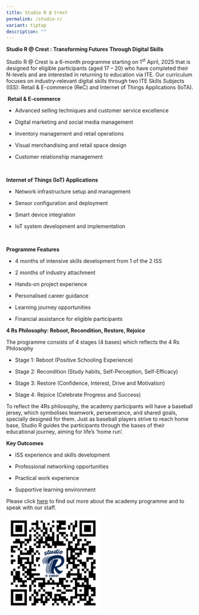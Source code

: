 ```yaml
---
title: Studio R @ Crest
permalink: /studio-r/
variant: tiptap
description: ""
---
```

<p><strong>Studio R @ Crest : Transforming Futures Through Digital Skills</strong>
</p>
<p>Studio R @ Crest is a 6-month programme starting on 1<sup>st</sup> April,
2025 that is designed for eligible participants (aged 17 – 20) who have
completed their N-levels and are interested in returning to education via
ITE. Our curriculum focuses on industry-relevant digital skills through
two ITE Skills Subjects (ISS): Retail &amp; E-commerce (ReC) and Internet
of Things Applications (IoTA).</p>
<p>&nbsp;<strong>Retail &amp; E-commerce</strong>
</p>
<ul data-tight="true" class="tight">
<li>
<p>Advanced selling techniques and customer service excellence</p>
</li>
<li>
<p>Digital marketing and social media management</p>
</li>
<li>
<p>Inventory management and retail operations</p>
</li>
<li>
<p>Visual merchandising and retail space design</p>
</li>
<li>
<p>Customer relationship management</p>
</li>
</ul>
<p><strong>&nbsp;</strong>
</p>
<p><strong>Internet of Things (IoT) Applications</strong>
</p>
<ul data-tight="true" class="tight">
<li>
<p>Network infrastructure setup and management</p>
</li>
<li>
<p>Sensor configuration and deployment</p>
</li>
<li>
<p>Smart device integration</p>
</li>
<li>
<p>IoT system development and implementation</p>
</li>
</ul>
<p><strong>&nbsp;</strong>
</p>
<p><strong>Programme Features</strong>
</p>
<ul data-tight="true" class="tight">
<li>
<p>4 months of intensive skills development from 1 of the 2 ISS</p>
</li>
<li>
<p>2 months of industry attachment</p>
</li>
<li>
<p>Hands-on project experience</p>
</li>
<li>
<p>Personalised career guidance</p>
</li>
<li>
<p>Learning journey opportunities</p>
</li>
<li>
<p>Financial assistance for eligible participants</p>
</li>
</ul>
<p><strong>4 Rs Philosophy: Reboot, Recondition, Restore, Rejoice</strong>
</p>
<p>The programme consists of 4 stages (4 bases) which reflects the 4 Rs Philosophy</p>
<ul data-tight="true" class="tight">
<li>
<p>Stage 1: Reboot (Positive Schooling Experience)</p>
</li>
<li>
<p>Stage 2: Recondition (Study habits, Self-Perception, Self-Efficacy)</p>
</li>
<li>
<p>Stage 3: Restore (Confidence, Interest, Drive and Motivation)</p>
</li>
<li>
<p>Stage 4: Rejoice (Celebrate Progress and Success)</p>
</li>
</ul>
<p>To reflect the 4Rs philosophy, the academy participants will have a baseball
jersey, which symbolises teamwork, perseverance, and shared goals, specially
designed for them. Just as baseball players strive to reach home base,
Studio R guides the participants through the bases of their educational
journey, aiming for life’s ‘home run’.</p>
<p></p>
<p><strong>Key Outcomes</strong>
</p>
<ul data-tight="true" class="tight">
<li>
<p>ISS experience and skills development</p>
</li>
<li>
<p>Professional networking opportunities</p>
</li>
<li>
<p>Practical work experience</p>
</li>
<li>
<p>Supportive learning environment</p>
</li>
</ul>
<p></p>
<p>Please click <a href="https://www.crestsec.edu.sg/studio-r/" rel="noopener noreferrer nofollow" target="_blank">here</a> to
find out more about the academy programme and to speak with our staff.</p>
<p></p>
<div class="isomer-image-wrapper">
<img style="width: 50%;" height="auto" width="100%" alt="" src="/images/Studio_R/studio_r.png">
</div>
<p></p>